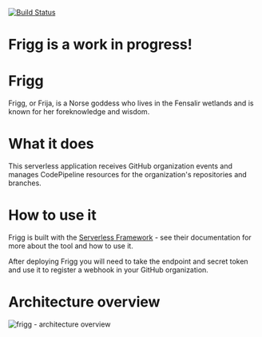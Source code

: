 [![Build Status][travis-badge]][travis-badge-url]

# Frigg is a work in progress!

# Frigg
Frigg, or Frija, is a Norse goddess who lives in the Fensalir wetlands and is known for her foreknowledge and wisdom.

# What it does
This serverless application receives GitHub organization events and manages CodePipeline resources for the organization's repositories and branches.

# How to use it
Frigg is built with the [Serverless Framework](https://serverless.com/) - see their documentation for more about the tool and how to use it.

After deploying Frigg you will need to take the endpoint and secret token and use it to register a webhook in your GitHub organization.

# Architecture overview
![frigg - architecture overview](https://cloudcraft.co/view/b0b457b5-9a97-45e1-9773-bfff692be287?key=lZqsUA5p0RL10ghUZSNg3w)

[travis-badge]: https://travis-ci.org/manwaring/frigg.svg?branch=master		
[travis-badge-url]: https://travis-ci.org/manwaring/frigg
